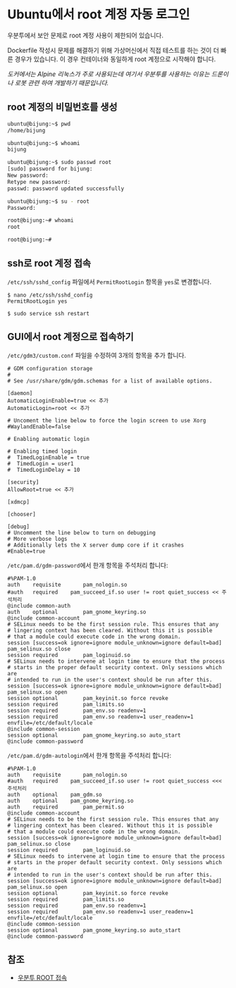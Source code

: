 # Ubuntu에서 root 계정 자동 로그인

우분투에서 보안 문제로 root 계정 사용이 제한되어 있습니다.

Dockerfile 작성시 문제를 해결하기 위해 가상머신에서 직접 테스트를 하는 것이 더 빠른 경우가 있습니다. 이 경우 컨테이너와 동일하게 root 계정으로 시작해야 합니다.

*도커에서는 Alpine 리눅스가 주로 사용되는데 여기서 우분투를 사용하는 이유는 드론이나 로봇 관련 하여 개발하기 때문입니다.*

## root 계정의 비밀번호를 생성

```sh
ubuntu@bijung:~$ pwd 
/home/bijung

ubuntu@bijung:~$ whoami 
bijung

ubuntu@bijung:~$ sudo passwd root 
[sudo] password for bijung:
New password:  
Retype new password:  
passwd: password updated successfully

ubuntu@bijung:~$ su - root 
Password: 

root@bijung:~# whoami 
root

root@bijung:~#  
```

## ssh로 root 계정 접속

`/etc/ssh/sshd_config` 파일에서 `PermitRootLogin` 항목을 `yes`로 변경합니다.

```
$ nano /etc/ssh/sshd_config
PermitRootLogin yes

$ sudo service ssh restart
```

## GUI에서 root 계정으로 접속하기

`/etc/gdm3/custom.conf` 파일을 수정하여 3개의 항목을 추가 합니다.

```
# GDM configuration storage
#
# See /usr/share/gdm/gdm.schemas for a list of available options.

[daemon]
AutomaticLoginEnable=true << 추가
AutomaticLogin=root << 추가

# Uncoment the line below to force the login screen to use Xorg
#WaylandEnable=false

# Enabling automatic login

# Enabling timed login
#  TimedLoginEnable = true
#  TimedLogin = user1
#  TimedLoginDelay = 10

[security]
AllowRoot=true << 추가

[xdmcp]

[chooser]

[debug]
# Uncomment the line below to turn on debugging
# More verbose logs
# Additionally lets the X server dump core if it crashes
#Enable=true
```

`/etc/pam.d/gdm-password`에서 한개 항목을 주석처리 합니다:

```
#%PAM-1.0
auth    requisite       pam_nologin.so
#auth	required	pam_succeed_if.so user != root quiet_success << 주석처리
@include common-auth
auth    optional        pam_gnome_keyring.so
@include common-account
# SELinux needs to be the first session rule. This ensures that any 
# lingering context has been cleared. Without this it is possible 
# that a module could execute code in the wrong domain.
session [success=ok ignore=ignore module_unknown=ignore default=bad]        pam_selinux.so close
session required        pam_loginuid.so
# SELinux needs to intervene at login time to ensure that the process
# starts in the proper default security context. Only sessions which are
# intended to run in the user's context should be run after this.
session [success=ok ignore=ignore module_unknown=ignore default=bad]        pam_selinux.so open
session optional        pam_keyinit.so force revoke
session required        pam_limits.so
session required        pam_env.so readenv=1
session required        pam_env.so readenv=1 user_readenv=1 envfile=/etc/default/locale
@include common-session
session optional        pam_gnome_keyring.so auto_start
@include common-password
```

`/etc/pam.d/gdm-autologin`에서 한개 항목을 주석처리 합니다:

```
#%PAM-1.0
auth    requisite       pam_nologin.so
#auth	required	pam_succeed_if.so user != root quiet_success <<< 주석처리
auth	optional	pam_gdm.so
auth	optional	pam_gnome_keyring.so
auth    required        pam_permit.so
@include common-account
# SELinux needs to be the first session rule. This ensures that any 
# lingering context has been cleared. Without this it is possible 
# that a module could execute code in the wrong domain.
session [success=ok ignore=ignore module_unknown=ignore default=bad]        pam_selinux.so close
session required        pam_loginuid.so
# SELinux needs to intervene at login time to ensure that the process
# starts in the proper default security context. Only sessions which are
# intended to run in the user's context should be run after this.
session [success=ok ignore=ignore module_unknown=ignore default=bad]        pam_selinux.so open
session optional        pam_keyinit.so force revoke
session required        pam_limits.so
session required        pam_env.so readenv=1
session required        pam_env.so readenv=1 user_readenv=1 envfile=/etc/default/locale
@include common-session
session optional        pam_gnome_keyring.so auto_start
@include common-password
```

## 참조

- [우분투 ROOT 접속](https://growupcoding.tistory.com/39)